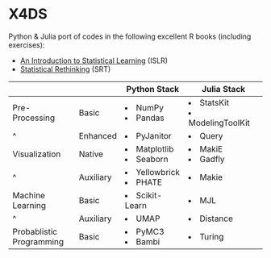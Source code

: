 # X4DS

Python & Julia port of codes in the following excellent R books (including exercises):

- [An Introduction to Statistical Learning](https://www.statlearning.com/) (ISLR)
- [Statistical Rethinking](https://xcelab.net/rm/statistical-rethinking/) (SRT)

|                              |           | Python Stack                 | Julia Stack                        |
| ---------------------------- | --------- | ---------------------------- | ---------------------------------- |
| Pre-Processing               | Basic     | <li> NumPy <li> Pandas       | <li> StatsKit <li> ModelingToolKit |
| ^                            | Enhanced  | <li> PyJanitor               | <li> Query                         |
| Visualization                | Native    | <li> Matplotlib <li> Seaborn | <li> MakiE <li> Gadfly             |
| ^                            | Auxiliary | <li> Yellowbrick <li> PHATE  | <li> Makie                         |
| Machine<br>Learning          | Basic     | <li> Scikit-Learn            | <li> MJL                           |
| ^                            | Auxiliary | <li> UMAP                    | <li> Distance                      |
| Probablistic<br> Programming | Basic     | <li> PyMC3 <li> Bambi        | <li> Turing                        |
